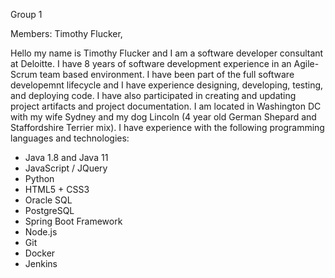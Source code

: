 Group 1 

Members: Timothy Flucker, 


Hello my name is Timothy Flucker and I am a software developer consultant at Deloitte.  I have 8 years of software development experience in an Agile-Scrum team based environment.  I have been part of the full software developemnt lifecycle and I have experience designing, developing, testing, and deploying code.  I have also participated in creating and updating project artifacts and project documentation. I am located in Washington DC with my wife Sydney and my dog Lincoln (4 year old German Shepard and Staffordshire Terrier mix). I have experience with the following programming languages and technologies:
 - Java 1.8 and Java 11
 - JavaScript / JQuery
 - Python
 - HTML5 + CSS3
 - Oracle SQL
 - PostgreSQL
 - Spring Boot Framework
 - Node.js
 - Git
 - Docker
 - Jenkins
 